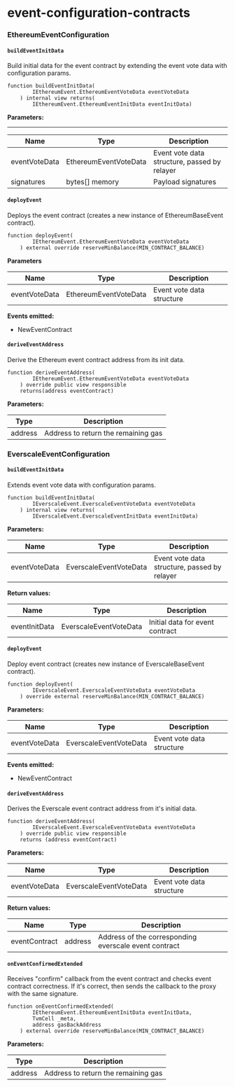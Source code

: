 # event-configuration-contracts

### **EthereumEventConfiguration**

#### **`buildEventInitData`**

Build initial data for the event contract by extending the event vote data with configuration params.

```
function buildEventInitData(
        IEthereumEvent.EthereumEventVoteData eventVoteData
    ) internal view returns(
        IEthereumEvent.EthereumEventInitData eventInitData)
```

**Parameters:**

****

| Name          | Type                  | Description                                  |
| ------------- | --------------------- | -------------------------------------------- |
| eventVoteData | EthereumEventVoteData | Event vote data structure, passed by relayer |
| signatures    | bytes\[] memory       | Payload signatures                           |

#### **`deployEvent`**

Deploys the event contract (creates a new instance of EthereumBaseEvent contract).

```
function deployEvent(
        IEthereumEvent.EthereumEventVoteData eventVoteData
    ) external override reserveMinBalance(MIN_CONTRACT_BALANCE)
```

**Parameters**

| Name          | Type                  | Description               |
|---------------|-----------------------|---------------------------|
| eventVoteData | EthereumEventVoteData | Event vote data structure |

**Events emitted:**
- NewEventContract

#### **`deriveEventAddress`**

Derive the Ethereum event contract address from its init data.

```
function deriveEventAddress(
        IEthereumEvent.EthereumEventVoteData eventVoteData
    ) override public view responsible
    returns(address eventContract)
```

**Parameters:**

| Type    | Description                         |
|---------|-------------------------------------|
| address | Address to return the remaining gas |

### EverscaleEventConfiguration

#### **`buildEventInitData`**

Extends event vote data with configuration params.

```
function buildEventInitData(
        IEverscaleEvent.EverscaleEventVoteData eventVoteData
    ) internal view returns(
        IEverscaleEvent.EverscaleEventInitData eventInitData)
```

**Parameters:**

| Name          | Type                   | Description                                  |
|---------------|------------------------|----------------------------------------------|
| eventVoteData | EverscaleEventVoteData | Event vote data structure, passed by relayer |

**Return values:**

| Name          | Type                   | Description                     |
|---------------|------------------------|---------------------------------|
| eventInitData | EverscaleEventVoteData | Initial data for event contract |

#### **`deployEvent`**

Deploy event contract (creates new instance of EverscaleBaseEvent contract).

```
function deployEvent(
        IEverscaleEvent.EverscaleEventVoteData eventVoteData
    ) override external reserveMinBalance(MIN_CONTRACT_BALANCE)
```

**Parameters:**

| Name          | Type                   | Description               |
|---------------|------------------------|---------------------------|
| eventVoteData | EverscaleEventVoteData | Event vote data structure |

**Events emitted:**
- NewEventContract

#### **`deriveEventAddress`**	

Derives the Everscale event contract address from it's initial data.

```
function deriveEventAddress(
        IEverscaleEvent.EverscaleEventVoteData eventVoteData
    ) override public view responsible
    returns (address eventContract)
```

**Parameters:**

| Name          | Type                   | Description               |
|---------------|------------------------|---------------------------|
| eventVoteData | EverscaleEventVoteData | Event vote data structure |

**Return values:**

| Name          | Type    | Description                                           |
|---------------|---------|-------------------------------------------------------|
| eventContract | address | Address of the corresponding everscale event contract |

#### **`onEventConfirmedExtended`**

Receives "confirm" callback from the event contract and checks event contract correctness. If it's correct, then sends the callback to the proxy with the same signature.

```
function onEventConfirmedExtended(
        IEthereumEvent.EthereumEventInitData eventInitData,
        TvmCell _meta,
        address gasBackAddress
    ) external override reserveMinBalance(MIN_CONTRACT_BALANCE)
```

**Parameters:**

| Type    | Description                         |
|---------|-------------------------------------|
| address | Address to return the remaining gas |

